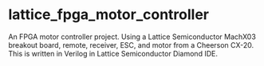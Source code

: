 # lattice_fpga_motor_controller
An FPGA motor controller project. Using a Lattice Semiconductor MachX03 breakout board, remote, receiver, ESC, and motor from a Cheerson CX-20.  This is written in Verilog in Lattice Semiconductor Diamond IDE. 
